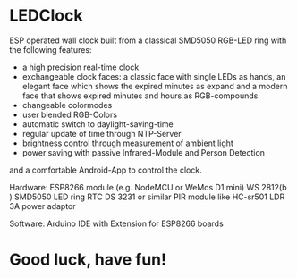 


# LEDClock

ESP operated wall clock built from a classical SMD5050 RGB-LED ring with the following features:

  - a high precision real-time clock
  - exchangeable clock faces: 
      a classic face with single LEDs as hands, 
      an elegant face which shows the expired minutes as expand and 
      a modern face that shows expired minutes and hours as RGB-compounds
  - changeable colormodes
  - user blended RGB-Colors
  - automatic switch to daylight-saving-time
  - regular update of time through NTP-Server
  - brightness control through measurement of ambient light 
  - power saving with passive Infrared-Module and Person Detection

  and a comfortable Android-App to control the clock.


Hardware:
ESP8266 module (e.g. NodeMCU or WeMos D1 mini)
WS 2812(b ) SMD5050 LED ring
RTC DS 3231 or similar
PIR module like HC-sr501
LDR
3A power adaptor

Software:
Arduino IDE with Extension for ESP8266 boards

# Good luck, have fun!
